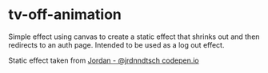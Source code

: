# tv-off-animation
Simple effect using canvas to create a static effect that shrinks out and then redirects to an auth page. Intended to be used as a log out effect. 

Static effect taken from  [Jordan - @jrdnndtsch codepen.io](https://codepen.io/jrdnndtsch/pen/emaPPj)
